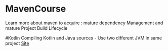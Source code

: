 # MavenCourse
Learn more about maven to acquire : mature dependency Management and mature Project Build Lifecycle

#Kotlin
Compiling Kotlin and Java sources - Use two different JVM in same project
[Site](https://kotlinlang.org/docs/reference/using-maven.html)